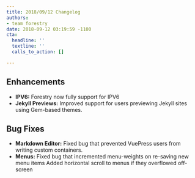 ```yaml
---
title: 2018/09/12 Changelog
authors:
- team forestry
date: 2018-09-12 03:19:59 -1100
cta:
  headline: ''
  textline: ''
  calls_to_action: []

---
```

## Enhancements

* **IPV6:** Forestry now fully support for IPV6
* **Jekyll Previews:** Improved support for users previewing Jekyll sites using Gem-based themes.

## Bug Fixes

* **Markdown Editor:** Fixed bug that prevented VuePress users from writing custom containers.
* **Menus:** Fixed bug that incremented menu-weights on re-saving new menu items
  Added horizontal scroll to menus if they overflowed off-screen